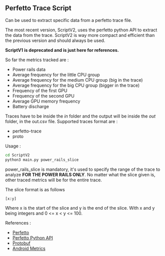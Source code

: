 ## Perfetto Trace Script

Can be used to extract specific data from a perfetto trace file.

The most recent version, ScriptV2, uses the perfetto python API to extract the data from the trace.
ScriptV2 is way more compact and efficient than the previous version and should always be used.

**ScriptV1 is deprecated and is just here for references.**

So far the metrics tracked are : 
- Power rails data
- Average frequency for the little CPU group
- Average frequency for the medium CPU group (big in the trace)
- Average frequency for the big CPU group (bigger in the trace)
- Frequency of the first GPU
- Frequency of the second GPU
- Average GPU memory frequency
- Battery discharge

Traces have to be inside the *in* folder and the output will be inside the *out* folder, in the out.csv file.
Supported traces format are :
- perfetto-trace
- proto

Usage : 
```bash
cd ScriptV2
python3 main.py power_rails_slice       
```

power_rails_slice is mandatory, it's used to specify the range of the trace to analyze **FOR THE POWER RAILS ONLY**. 
No matter what the slice given is, other traced metrics will be for the entire trace.

The slice format is as follows 
```bash
[x:y]
```
Where x is the start of the slice and y is the end of the slice.
With x and y being integers and 0 <= x < y <= 100.

References :
- [Perfetto](https://perfetto.dev/)
- [Perfetto Python API](https://perfetto.dev/docs/analysis/trace-processor-python)
- [Protobuf](https://protobuf.dev/getting-started/pythontutorial/)
- [Android Metrics](https://cs.android.com/android/platform/superproject/main/+/main:external/perfetto/protos/perfetto/metrics/metrics.proto;l=163?q=powrails&sq=&ss=android%2Fplatform%2Fsuperproject%2Fmain&hl=fr)


